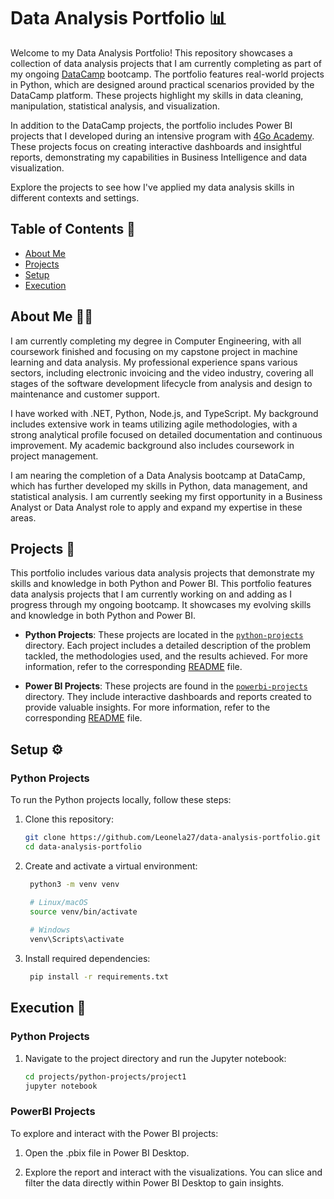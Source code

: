 # Data Analysis Portfolio 📊

Welcome to my Data Analysis Portfolio! This repository showcases a collection of data analysis projects that I am currently completing as part of my ongoing [DataCamp](https://app.datacamp.com/) bootcamp. The portfolio features real-world projects in Python, which are designed around practical scenarios provided by the DataCamp platform. These projects highlight my skills in data cleaning, manipulation, statistical analysis, and visualization.

In addition to the DataCamp projects, the portfolio includes Power BI projects that I developed during an intensive program with [4Go Academy](https://4goacademy.com/). These projects focus on creating interactive dashboards and insightful reports, demonstrating my capabilities in Business Intelligence and data visualization.

Explore the projects to see how I've applied my data analysis skills in different contexts and settings.


## Table of Contents 📑

- [About Me](#about-me)
- [Projects](#projects)
- [Setup](#setup)
- [Execution](#execution)


## About Me 👩‍💻

I am currently completing my degree in Computer Engineering, with all coursework finished and focusing on my capstone project in machine learning and data analysis. My professional experience spans various sectors, including electronic invoicing and the video industry, covering all stages of the software development lifecycle from analysis and design to maintenance and customer support.

I have worked with .NET, Python, Node.js, and TypeScript. My background includes extensive work in teams utilizing agile methodologies, with a strong analytical profile focused on detailed documentation and continuous improvement. My academic background also includes coursework in project management. 

I am nearing the completion of a Data Analysis bootcamp at DataCamp, which has further developed my skills in Python, data management, and statistical analysis. I am currently seeking my first opportunity in a Business Analyst or Data Analyst role to apply and expand my expertise in these areas.


## Projects 📂

This portfolio includes various data analysis projects that demonstrate my skills and knowledge in both Python and Power BI.
This portfolio features data analysis projects that I am currently working on and adding as I progress through my ongoing bootcamp. It showcases my evolving skills and knowledge in both Python and Power BI.

- **Python Projects**: These projects are located in the [`python-projects`](./projects/python-projects/) directory. Each project includes a detailed description of the problem tackled, the methodologies used, and the results achieved. For more information, refer to the corresponding [README](./projects/python-projects/README.md) file.

- **Power BI Projects**: These projects are found in the [`powerbi-projects`](./projects/powerbi-projects/) directory. They include interactive dashboards and reports created to provide valuable insights. For more information, refer to the corresponding [README](./projects/powerbi-projects/README.md) file.


## Setup ⚙️

### Python Projects

To run the Python projects locally, follow these steps:

1. Clone this repository:
   ```bash
   git clone https://github.com/Leonela27/data-analysis-portfolio.git
   cd data-analysis-portfolio
   ```

2. Create and activate a virtual environment:

   ```bash
    python3 -m venv venv

    # Linux/macOS
    source venv/bin/activate
    
    # Windows
    venv\Scripts\activate
    ```

3. Install required dependencies:
   ```bash
    pip install -r requirements.txt
    ```

## Execution 🚀

### Python Projects

1. Navigate to the project directory and run the Jupyter notebook:
    ```bash
    cd projects/python-projects/project1
    jupyter notebook
    ```

### PowerBI Projects

To explore and interact with the Power BI projects:

1. Open the .pbix file in Power BI Desktop.

2. Explore the report and interact with the visualizations. You can slice and filter the data directly within Power BI Desktop to gain insights.